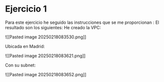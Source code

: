 # Ejercicio 1

Para este ejercicio he seguido las  instrucciones que se me proporcionan :
El resultado son los siguientes:
He creado la VPC:

![[Pasted image 20250218083530.png]]

Ubicada en Madrid:

![[Pasted image 20250218083621.png]]

Con su subnet:

![[Pasted image 20250218083652.png]]
